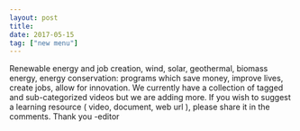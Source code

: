```yaml
---
layout: post
title: 
date: 2017-05-15
tag: ["new menu"]
---
```


Renewable energy and job creation, wind, solar, geothermal, biomass energy, energy conservation: programs which save money, improve lives, create jobs, allow for innovation. We currently have a collection of tagged and sub-categorized videos but we are adding more. If you wish to suggest a learning resource ( video, document, web url ), please share it in the comments. Thank you -editor